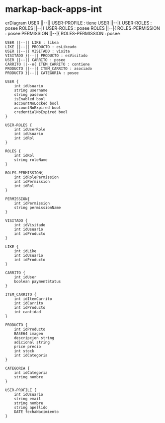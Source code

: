 # markap-back-apps-int

erDiagram
    USER ||--|| USER-PROFILE : tiene
    USER ||--|{ USER-ROLES : posee
    ROLES ||--|{ USER-ROLES : posee
    ROLES ||--|{ ROLES-PERMISSION : posee
    PERMISSION ||--|{ ROLES-PERMISSION : posee



    USER ||--|| LIKE : likea
    LIKE ||--|| PRODUCTO : esLikeado
    USER ||--|{ VISITADO : visita
    VISITADO }|--|| PRODUCTO : esVisitado
    USER ||--|| CARRITO : posee
    CARRITO ||--o{ ITEM_CARRITO : contiene
    PRODUCTO ||--|{ ITEM_CARRITO : asociado
    PRODUCTO }|--|| CATEGORIA : posee 

    USER {
        int idUsuario
        string username
        string password
        isEnabled bool
        accountNoLocked bool
        accountNoExpired bool
        credentialNoExpired bool
    }

    USER-ROLES {
        int idUserRole
        int idUsuario
        int idRol
    }

    ROLES {
        int idRol
        string roleName
    }

    ROLES-PERMISSION{
        int idRolePermission
        int idPermission
        int idRol
    }

    PERMISSION{
        int idPermission
        string permissionName
    }

    VISITADO {
        int idVisitado
        int idUsuario
        int idProducto
    }

    LIKE {
        int idLike
        int idUsuario
        int idProducto
    }

    CARRITO {
        int idUser
        boolean paymentStatus
    }

    ITEM_CARRITO {
        int idItemCarrito
        int idCarrito
        int idProducto
        int cantidad
    }

    PRODUCTO {
        int idProducto
        BASE64 imagen
        descripcion string
        adicional string
        price precio
        int stock
        int idCategoria
    }

    CATEGORIA {
        int idCategoria
        string nombre
    }

    USER-PROFILE {
        int idUsuario
        string email
        string nombre
        string apellido
        DATE fechaNacimiento
    }
